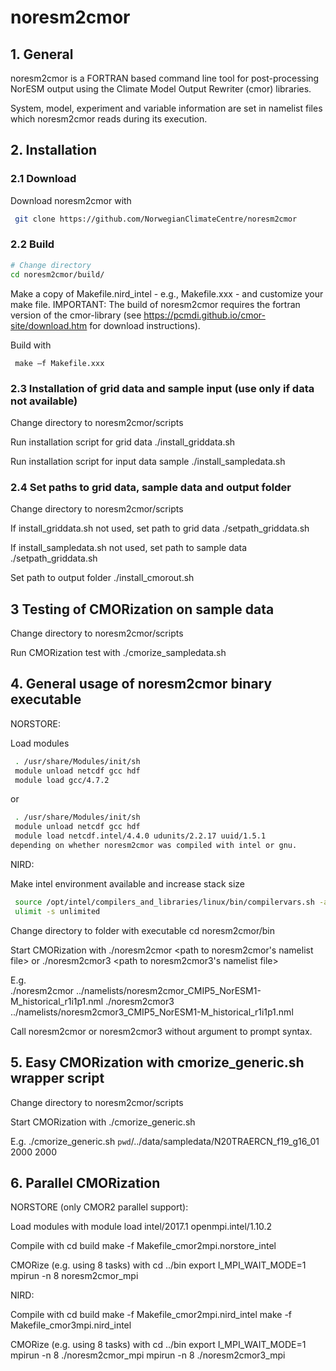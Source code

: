 # noresm2cmor


## 1. General

noresm2cmor is a FORTRAN based command line tool for post-processing NorESM 
output using the Climate Model Output Rewriter (cmor) libraries.

System, model, experiment and variable information are set in namelist files 
which noresm2cmor reads during its execution. 


## 2. Installation

### 2.1 Download

Download noresm2cmor with
```bash
 git clone https://github.com/NorwegianClimateCentre/noresm2cmor
```

### 2.2 Build 
```bash
# Change directory 
cd noresm2cmor/build/  
```

Make a copy of Makefile.nird_intel - e.g., Makefile.xxx - and customize 
your make file. IMPORTANT: The build of noresm2cmor requires the fortran version 
of the cmor-library (see https://pcmdi.github.io/cmor-site/download.htm for 
download instructions).  

Build with
```
 make –f Makefile.xxx 
```

### 2.3 Installation of grid data and sample input (use only if data not available)

Change directory to noresm2cmor/scripts

Run installation script for grid data 
 ./install_griddata.sh <absolute path to folder where grid data should be stored> 

Run installation script for input data sample 
 ./install_sampledata.sh <absolute path to folder where sample input should be stored> 

### 2.4 Set paths to grid data, sample data and output folder  

Change directory to noresm2cmor/scripts

If install_griddata.sh not used, set path to grid data 
 ./setpath_griddata.sh <absolute path to folder where grid data is stored>

If install_sampledata.sh not used, set path to sample data 
 ./setpath_griddata.sh <absolute path to folder where sample input is stored>

Set path to output folder
 ./install_cmorout.sh <absolute path to folder where CMOR output should be stored>


## 3 Testing of CMORization on sample data

Change directory to noresm2cmor/scripts

Run CMORization test with 
 ./cmorize_sampledata.sh 


## 4. General usage of noresm2cmor binary executable 

NORSTORE:  

Load modules 
```bash
 . /usr/share/Modules/init/sh
 module unload netcdf gcc hdf
 module load gcc/4.7.2
```
or
```bash
 . /usr/share/Modules/init/sh
 module unload netcdf gcc hdf
 module load netcdf.intel/4.4.0 udunits/2.2.17 uuid/1.5.1
depending on whether noresm2cmor was compiled with intel or gnu. 
```

NIRD:

Make intel environment available and increase stack size  
```bash
 source /opt/intel/compilers_and_libraries/linux/bin/compilervars.sh -arch intel64 -platform linux 
 ulimit -s unlimited 
```


Change directory to folder with executable
 cd noresm2cmor/bin

Start CMORization with 
 ./noresm2cmor <path to noresm2cmor's namelist file>
or 
 ./noresm2cmor3 <path to noresm2cmor3's namelist file>

E.g.   
 ./noresm2cmor ../namelists/noresm2cmor_CMIP5_NorESM1-M_historical_r1i1p1.nml 
 ./noresm2cmor3 ../namelists/noresm2cmor3_CMIP5_NorESM1-M_historical_r1i1p1.nml

Call noresm2cmor or noresm2cmor3 without argument to prompt syntax.


## 5. Easy CMORization with cmorize_generic.sh wrapper script

Change directory to noresm2cmor/scripts

Start CMORization with 
 ./cmorize_generic.sh <absolute path to NorESM case folder> <start year> <end year> 

E.g. 
 ./cmorize_generic.sh `pwd`/../data/sampledata/N20TRAERCN_f19_g16_01 2000 2000


## 6. Parallel CMORization

NORSTORE (only CMOR2 parallel support):

Load modules with 
 module load intel/2017.1 openmpi.intel/1.10.2

Compile with
 cd build 
 make -f Makefile_cmor2mpi.norstore_intel 

CMORize (e.g. using 8 tasks) with 
 cd ../bin 
 export I_MPI_WAIT_MODE=1
 mpirun -n 8 noresm2cmor_mpi <path to namelist> 

NIRD: 

Compile with
 cd build 
 make -f Makefile_cmor2mpi.nird_intel
 make -f Makefile_cmor3mpi.nird_intel

CMORize (e.g. using 8 tasks) with 
 cd ../bin 
 export I_MPI_WAIT_MODE=1
 mpirun -n 8 ./noresm2cmor_mpi <path to namelist> 
 mpirun -n 8 ./noresm2cmor3_mpi <path to namelist> 



